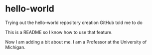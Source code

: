 # hello-world
Trying out the hello-world repository creation GitHub told me to do

This is a README so I know how to use that feature.

Now I am adding a bit about me. I am a Professor at the University of Michigan.
